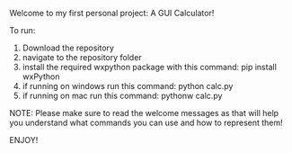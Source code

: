 Welcome to my first personal project: A GUI Calculator!

To run:
1) Download the repository
2) navigate to the repository folder
3) install the required wxpython package with this command: pip install wxPython 
4) if running on windows run this command: python calc.py
5) if running on mac run this command: pythonw calc.py

NOTE: Please make sure to read the welcome messages as that will help you understand what commands you can use and how to represent them!

ENJOY!
